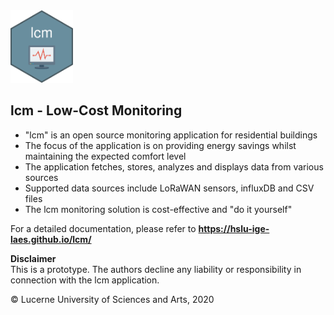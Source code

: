 <img src="https://github.com/hslu-ige-laes/lcm/raw/master/docs/assets/images/lcm.png" width="100"/>

## lcm - Low-Cost Monitoring
- "lcm" is an open source monitoring application for residential buildings
- The focus of the application is on providing energy savings whilst maintaining the expected comfort level
- The application fetches, stores, analyzes and displays data from various sources
- Supported data sources include LoRaWAN sensors, influxDB and CSV files
- The lcm monitoring solution is cost-effective and "do it yourself"

For a detailed documentation, please refer to **<a href="https://hslu-ige-laes.github.io/lcm/" target="_blank">https://hslu-ige-laes.github.io/lcm/</a>**

**Disclaimer**<br>
This is a prototype. The authors decline any liability or responsibility in connection with the lcm application.

&copy; Lucerne University of Sciences and Arts, 2020
